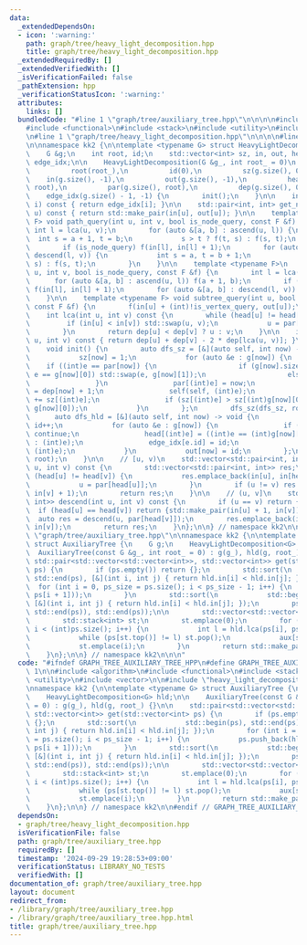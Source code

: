 ```yaml
---
data:
  _extendedDependsOn:
  - icon: ':warning:'
    path: graph/tree/heavy_light_decomposition.hpp
    title: graph/tree/heavy_light_decomposition.hpp
  _extendedRequiredBy: []
  _extendedVerifiedWith: []
  _isVerificationFailed: false
  _pathExtension: hpp
  _verificationStatusIcon: ':warning:'
  attributes:
    links: []
  bundledCode: "#line 1 \"graph/tree/auxiliary_tree.hpp\"\n\n\n\n#include <algorithm>\n\
    #include <functional>\n#include <stack>\n#include <utility>\n#include <vector>\n\
    \n#line 1 \"graph/tree/heavy_light_decomposition.hpp\"\n\n\n\n#line 7 \"graph/tree/heavy_light_decomposition.hpp\"\
    \n\nnamespace kk2 {\n\ntemplate <typename G> struct HeavyLightDecomposition {\n\
    \    G &g;\n    int root, id;\n    std::vector<int> sz, in, out, head, par, dep,\
    \ edge_idx;\n\n    HeavyLightDecomposition(G &g_, int root_ = 0)\n        : g(g_),\n\
    \          root(root_),\n          id(0),\n          sz(g.size(), 0),\n      \
    \    in(g.size(), -1),\n          out(g.size(), -1),\n          head(g.size(),\
    \ root),\n          par(g.size(), root),\n          dep(g.size(), 0),\n      \
    \    edge_idx(g.size() - 1, -1) {\n        init();\n    }\n\n    int get_edge_idx(int\
    \ i) const { return edge_idx[i]; }\n\n    std::pair<int, int> get_node_idx(int\
    \ u) const { return std::make_pair(in[u], out[u]); }\n\n    template <typename\
    \ F> void path_query(int u, int v, bool is_node_query, const F &f) {\n       \
    \ int l = lca(u, v);\n        for (auto &[a, b] : ascend(u, l)) {\n          \
    \  int s = a + 1, t = b;\n            s > t ? f(t, s) : f(s, t);\n        }\n\
    \        if (is_node_query) f(in[l], in[l] + 1);\n        for (auto &[a, b] :\
    \ descend(l, v)) {\n            int s = a, t = b + 1;\n            s > t ? f(t,\
    \ s) : f(s, t);\n        }\n    }\n\n    template <typename F>\n    void path_noncommutative_query(int\
    \ u, int v, bool is_node_query, const F &f) {\n        int l = lca(u, v);\n  \
    \      for (auto &[a, b] : ascend(u, l)) f(a + 1, b);\n        if (is_node_query)\
    \ f(in[l], in[l] + 1);\n        for (auto &[a, b] : descend(l, v)) f(a, b + 1);\n\
    \    }\n\n    template <typename F> void subtree_query(int u, bool is_vertex_query,\
    \ const F &f) {\n        f(in[u] + (int)!is_vertex_query, out[u]);\n    }\n\n\
    \    int lca(int u, int v) const {\n        while (head[u] != head[v]) {\n   \
    \         if (in[u] < in[v]) std::swap(u, v);\n            u = par[head[u]];\n\
    \        }\n        return dep[u] < dep[v] ? u : v;\n    }\n\n    int dist(int\
    \ u, int v) const { return dep[u] + dep[v] - 2 * dep[lca(u, v)]; }\n\n  private:\n\
    \    void init() {\n        auto dfs_sz = [&](auto self, int now) -> void {\n\
    \            sz[now] = 1;\n            for (auto &e : g[now]) {\n            \
    \    if ((int)e == par[now]) {\n                    if (g[now].size() >= 2 and\
    \ e == g[now][0]) std::swap(e, g[now][1]);\n                    else continue;\n\
    \                }\n                par[(int)e] = now;\n                dep[(int)e]\
    \ = dep[now] + 1;\n                self(self, (int)e);\n                sz[now]\
    \ += sz[(int)e];\n                if (sz[(int)e] > sz[(int)g[now][0]]) std::swap(e,\
    \ g[now][0]);\n            }\n        };\n        dfs_sz(dfs_sz, root);\n\n  \
    \      auto dfs_hld = [&](auto self, int now) -> void {\n            in[now] =\
    \ id++;\n            for (auto &e : g[now]) {\n                if ((int)e == par[now])\
    \ continue;\n                head[(int)e] = ((int)e == (int)g[now][0] ? head[now]\
    \ : (int)e);\n                edge_idx[e.id] = id;\n                self(self,\
    \ (int)e);\n            }\n            out[now] = id;\n        };\n        dfs_hld(dfs_hld,\
    \ root);\n    }\n\n    // [u, v)\n    std::vector<std::pair<int, int>> ascend(int\
    \ u, int v) const {\n        std::vector<std::pair<int, int>> res;\n        while\
    \ (head[u] != head[v]) {\n            res.emplace_back(in[u], in[head[u]]);\n\
    \            u = par[head[u]];\n        }\n        if (u != v) res.emplace_back(in[u],\
    \ in[v] + 1);\n        return res;\n    }\n\n    // (u, v]\n    std::vector<std::pair<int,\
    \ int>> descend(int u, int v) const {\n        if (u == v) return {};\n      \
    \  if (head[u] == head[v]) return {std::make_pair(in[u] + 1, in[v])};\n      \
    \  auto res = descend(u, par[head[v]]);\n        res.emplace_back(in[head[v]],\
    \ in[v]);\n        return res;\n    }\n};\n\n} // namespace kk2\n\n\n#line 11\
    \ \"graph/tree/auxiliary_tree.hpp\"\n\nnamespace kk2 {\n\ntemplate <typename G>\
    \ struct AuxiliaryTree {\n    G g;\n    HeavyLightDecomposition<G> hld;\n\n  \
    \  AuxiliaryTree(const G &g_, int root_ = 0) : g(g_), hld(g, root_) {}\n\n   \
    \ std::pair<std::vector<std::vector<int>>, std::vector<int>> get(std::vector<int>\
    \ ps) {\n        if (ps.empty()) return {};\n        std::sort(\n            std::begin(ps),\
    \ std::end(ps), [&](int i, int j) { return hld.in[i] < hld.in[j]; });\n      \
    \  for (int i = 0, ps_size = ps.size(); i < ps_size - 1; i++) {\n            ps.push_back(hld.lca(ps[i],\
    \ ps[i + 1]));\n        }\n        std::sort(\n            std::begin(ps), std::end(ps),\
    \ [&](int i, int j) { return hld.in[i] < hld.in[j]; });\n        ps.erase(std::unique(std::begin(ps),\
    \ std::end(ps)), std::end(ps));\n\n        std::vector<std::vector<int>> aux(ps.size());\n\
    \        std::stack<int> st;\n        st.emplace(0);\n        for (int i = 1;\
    \ i < (int)ps.size(); i++) {\n            int l = hld.lca(ps[i], ps[st.top()]);\n\
    \            while (ps[st.top()] != l) st.pop();\n            aux[st.top()].emplace_back(i);\n\
    \            st.emplace(i);\n        }\n        return std::make_pair(aux, ps);\n\
    \    }\n};\n\n} // namespace kk2\n\n\n"
  code: "#ifndef GRAPH_TREE_AUXILIARY_TREE_HPP\n#define GRAPH_TREE_AUXILIARY_TREE_HPP\
    \ 1\n\n#include <algorithm>\n#include <functional>\n#include <stack>\n#include\
    \ <utility>\n#include <vector>\n\n#include \"heavy_light_decomposition.hpp\"\n\
    \nnamespace kk2 {\n\ntemplate <typename G> struct AuxiliaryTree {\n    G g;\n\
    \    HeavyLightDecomposition<G> hld;\n\n    AuxiliaryTree(const G &g_, int root_\
    \ = 0) : g(g_), hld(g, root_) {}\n\n    std::pair<std::vector<std::vector<int>>,\
    \ std::vector<int>> get(std::vector<int> ps) {\n        if (ps.empty()) return\
    \ {};\n        std::sort(\n            std::begin(ps), std::end(ps), [&](int i,\
    \ int j) { return hld.in[i] < hld.in[j]; });\n        for (int i = 0, ps_size\
    \ = ps.size(); i < ps_size - 1; i++) {\n            ps.push_back(hld.lca(ps[i],\
    \ ps[i + 1]));\n        }\n        std::sort(\n            std::begin(ps), std::end(ps),\
    \ [&](int i, int j) { return hld.in[i] < hld.in[j]; });\n        ps.erase(std::unique(std::begin(ps),\
    \ std::end(ps)), std::end(ps));\n\n        std::vector<std::vector<int>> aux(ps.size());\n\
    \        std::stack<int> st;\n        st.emplace(0);\n        for (int i = 1;\
    \ i < (int)ps.size(); i++) {\n            int l = hld.lca(ps[i], ps[st.top()]);\n\
    \            while (ps[st.top()] != l) st.pop();\n            aux[st.top()].emplace_back(i);\n\
    \            st.emplace(i);\n        }\n        return std::make_pair(aux, ps);\n\
    \    }\n};\n\n} // namespace kk2\n\n#endif // GRAPH_TREE_AUXILIARY_TREE_HPP\n"
  dependsOn:
  - graph/tree/heavy_light_decomposition.hpp
  isVerificationFile: false
  path: graph/tree/auxiliary_tree.hpp
  requiredBy: []
  timestamp: '2024-09-29 19:28:53+09:00'
  verificationStatus: LIBRARY_NO_TESTS
  verifiedWith: []
documentation_of: graph/tree/auxiliary_tree.hpp
layout: document
redirect_from:
- /library/graph/tree/auxiliary_tree.hpp
- /library/graph/tree/auxiliary_tree.hpp.html
title: graph/tree/auxiliary_tree.hpp
---
```

